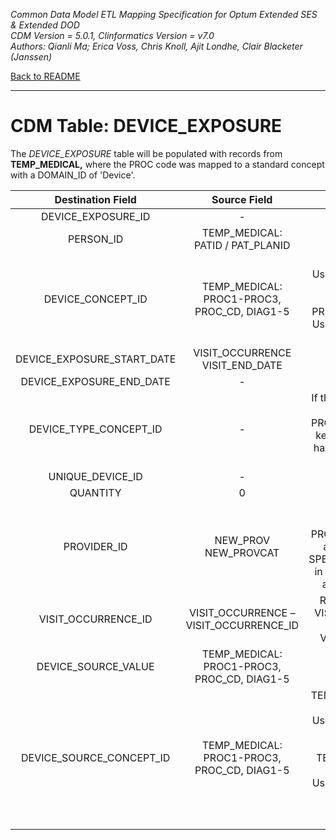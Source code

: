 *Common Data Model ETL Mapping Specification for Optum Extended SES & Extended DOD* 
<br>*CDM Version = 5.0.1, Clinformatics Version = v7.0*
<br>*Authors: Qianli Ma; Erica Voss, Chris Knoll, Ajit Londhe, Clair Blacketer (Janssen)*

[Back to README](README.md)

---

# CDM Table: DEVICE_EXPOSURE

The *DEVICE_EXPOSURE* table will be populated with records from
**TEMP_MEDICAL,** where the PROC code was mapped to a standard concept
with a DOMAIN_ID of 'Device'.

<a name="table-mappings-device-exposure"></a>

**Destination Field**|**Source Field**|**Applied Rule**|**Comment**
:-----:|:-----:|:-----:|:-----:
DEVICE_EXPOSURE_ID|-|System Generated| 
PERSON_ID|TEMP_MEDICAL:<br>PATID / PAT_PLANID| | 
DEVICE_CONCEPT_ID|TEMP_MEDICAL:<br>PROC1-PROC3, PROC_CD, DIAG1-5|DIAG1-DIAG5:<br>Use Section 3.1.2 and filter with Section 4.1<br><br>PROC1-PROC3, PROC_CD:<br>Use Section 3.1.2 and filter with Section 4.2<br>| 
DEVICE_EXPOSURE_START_DATE|VISIT_OCCURRENCE VISIT_END_DATE| | 
DEVICE_EXPOSURE_END_DATE|-| | 
DEVICE_TYPE_CONCEPT_ID|-|If the record is coming from another table, like the PROCEDURE_OCCURENCE, keep the types that would have been assigned in that table.| 
UNIQUE_DEVICE_ID|-| | 
QUANTITY|0| | 
PROVIDER_ID|NEW_PROV<br>NEW_PROVCAT|Map NEW_PROV<br>to PROVIDER_SOURCE_VALUE and NEW_PROVCAT to<br>SPECIALTY_SOURCE_VALUE in Provider table to extract associated Provider ID.| 
VISIT_OCCURRENCE_ID|VISIT_OCCURRENCE –VISIT_OCCURRENCE_ID|Refer to logic in building VISIT_OCCURRENCE table for linking with VISIT_OCCURRENCE_ID| 
DEVICE_SOURCE_VALUE|TEMP_MEDICAL:<br>PROC1-PROC3, PROC_CD, DIAG1-5| | 
DEVICE_SOURCE_CONCEPT_ID|TEMP_MEDICAL:<br>PROC1-PROC3, PROC_CD, DIAG1-5|TEMP_MEDICAL (PROC1-3 & PROC_CD):<br>Use Section 3.1.1 and filter with Section 6.2<br><br>TEMP_MEDICAL (DIAG1-DIAG5):<br>Use Section 3.1.1 and filter with Section 6.1<br><br><br>|Use the code in Section 3.1.1
